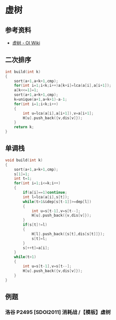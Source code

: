 # 虚树

## 参考资料

- [虚树 - OI Wiki](https://oi-wiki.org/graph/virtual-tree/)

## 二次排序

```cpp
int build(int k)
{
	sort(a+1,a+k+1,cmp);
	for(int i=1;i<k;i++)a[k+i]=lca(a[i],a[i+1]);
	a[k<<=1]=1;
	sort(a+1,a+k+1,cmp);
	k=unique(a+1,a+k+1)-a-1;
	for(int i=1;i<k;i++)
	{
		int u=lca(a[i],a[i+1]),v=a[i+1];
		H[u].push_back({v,dis[v]});
	}
	return k;
}
```

## 单调栈

```cpp
void build(int k)
{
	sort(a+1,a+k+1,cmp);
	s[1]=1;
	int t=1;
	for(int i=1;i<=k;i++)
	{
		if(a[i]==1)continue;
		int l=lca(a[i],s[t]);
		while(t>1&&dep[s[t-1]]>=dep[l])
		{
			int u=s[t-1],v=s[t--];
			H[u].push_back({v,dis[v]});
		}
		if(s[t]!=l)
		{
			H[l].push_back({s[t],dis[s[t]]});
			s[t]=l;
		}
		s[++t]=a[i];
	}
	while(t>1)
	{
		int u=s[t-1],v=s[t--];
		H[u].push_back({v,dis[v]});
	}
}
```

## 例题

### 洛谷 P2495 [SDOI2011] 消耗战 /【模板】虚树

<Problem id="P2495" />
